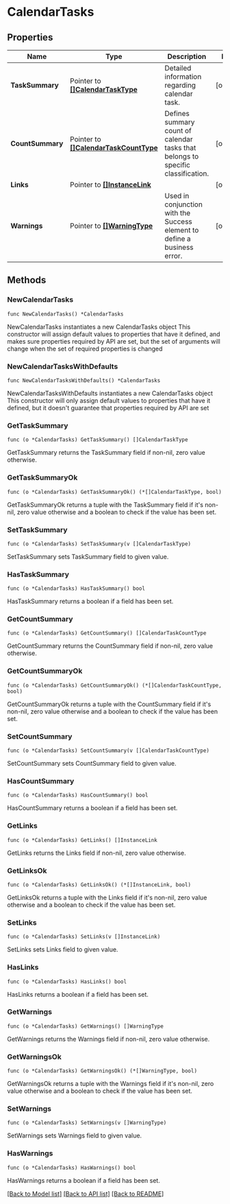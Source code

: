 # CalendarTasks

## Properties

Name | Type | Description | Notes
------------ | ------------- | ------------- | -------------
**TaskSummary** | Pointer to [**[]CalendarTaskType**](CalendarTaskType.md) | Detailed information regarding calendar task. | [optional] 
**CountSummary** | Pointer to [**[]CalendarTaskCountType**](CalendarTaskCountType.md) | Defines summary count of calendar tasks that belongs to specific classification. | [optional] 
**Links** | Pointer to [**[]InstanceLink**](InstanceLink.md) |  | [optional] 
**Warnings** | Pointer to [**[]WarningType**](WarningType.md) | Used in conjunction with the Success element to define a business error. | [optional] 

## Methods

### NewCalendarTasks

`func NewCalendarTasks() *CalendarTasks`

NewCalendarTasks instantiates a new CalendarTasks object
This constructor will assign default values to properties that have it defined,
and makes sure properties required by API are set, but the set of arguments
will change when the set of required properties is changed

### NewCalendarTasksWithDefaults

`func NewCalendarTasksWithDefaults() *CalendarTasks`

NewCalendarTasksWithDefaults instantiates a new CalendarTasks object
This constructor will only assign default values to properties that have it defined,
but it doesn't guarantee that properties required by API are set

### GetTaskSummary

`func (o *CalendarTasks) GetTaskSummary() []CalendarTaskType`

GetTaskSummary returns the TaskSummary field if non-nil, zero value otherwise.

### GetTaskSummaryOk

`func (o *CalendarTasks) GetTaskSummaryOk() (*[]CalendarTaskType, bool)`

GetTaskSummaryOk returns a tuple with the TaskSummary field if it's non-nil, zero value otherwise
and a boolean to check if the value has been set.

### SetTaskSummary

`func (o *CalendarTasks) SetTaskSummary(v []CalendarTaskType)`

SetTaskSummary sets TaskSummary field to given value.

### HasTaskSummary

`func (o *CalendarTasks) HasTaskSummary() bool`

HasTaskSummary returns a boolean if a field has been set.

### GetCountSummary

`func (o *CalendarTasks) GetCountSummary() []CalendarTaskCountType`

GetCountSummary returns the CountSummary field if non-nil, zero value otherwise.

### GetCountSummaryOk

`func (o *CalendarTasks) GetCountSummaryOk() (*[]CalendarTaskCountType, bool)`

GetCountSummaryOk returns a tuple with the CountSummary field if it's non-nil, zero value otherwise
and a boolean to check if the value has been set.

### SetCountSummary

`func (o *CalendarTasks) SetCountSummary(v []CalendarTaskCountType)`

SetCountSummary sets CountSummary field to given value.

### HasCountSummary

`func (o *CalendarTasks) HasCountSummary() bool`

HasCountSummary returns a boolean if a field has been set.

### GetLinks

`func (o *CalendarTasks) GetLinks() []InstanceLink`

GetLinks returns the Links field if non-nil, zero value otherwise.

### GetLinksOk

`func (o *CalendarTasks) GetLinksOk() (*[]InstanceLink, bool)`

GetLinksOk returns a tuple with the Links field if it's non-nil, zero value otherwise
and a boolean to check if the value has been set.

### SetLinks

`func (o *CalendarTasks) SetLinks(v []InstanceLink)`

SetLinks sets Links field to given value.

### HasLinks

`func (o *CalendarTasks) HasLinks() bool`

HasLinks returns a boolean if a field has been set.

### GetWarnings

`func (o *CalendarTasks) GetWarnings() []WarningType`

GetWarnings returns the Warnings field if non-nil, zero value otherwise.

### GetWarningsOk

`func (o *CalendarTasks) GetWarningsOk() (*[]WarningType, bool)`

GetWarningsOk returns a tuple with the Warnings field if it's non-nil, zero value otherwise
and a boolean to check if the value has been set.

### SetWarnings

`func (o *CalendarTasks) SetWarnings(v []WarningType)`

SetWarnings sets Warnings field to given value.

### HasWarnings

`func (o *CalendarTasks) HasWarnings() bool`

HasWarnings returns a boolean if a field has been set.


[[Back to Model list]](../README.md#documentation-for-models) [[Back to API list]](../README.md#documentation-for-api-endpoints) [[Back to README]](../README.md)


